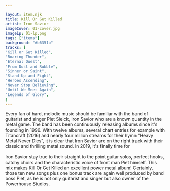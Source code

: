 ```yaml
---

layout: item.njk
title: Kill Or Get Killed
artist: Iron Savior
imageCover: 01-cover.jpg
imageLp: 01-lp.png
tags: ["items"]
background: "#b6351b"
tracks: [
"Kill or Get Killed",
"Roaring Thunder",
"Eternal Quest",
"From Dust and Rubble",
"Sinner or Saint",
"Stand Up and Fight",
"Heroes Ascending",
"Never Stop Believing",
"Until We Meet Again",
"Legends of Glory",
]
---
```


Every fan of hard, melodic music should be familiar with the band of guitarist and singer Piet Sielck, Iron Savior who are a known quantity in the metal game. The band has been continuously releasing albums since it's founding in 1996. With twelve albums, several chart entries for example with Titancraft (2016) and nearly four million streams for their hymn "Heavy Metal Never Dies", it is clear that Iron Savior are on the right track with their classic and thrilling metal sound. In 2019, it's finally time for
<br/><br/>
Iron Savior stay true to their straight to the point guitar solos, perfect hooks, catchy choirs and the characteristic voice of front man Piet himself. This mix makes Kill Or Get Killed an excellent power metal album! Certainly, those ten new songs plus one bonus track are again well produced by band boss Piet, as he is not only guitarist and singer but also owner of the Powerhouse Studios.
